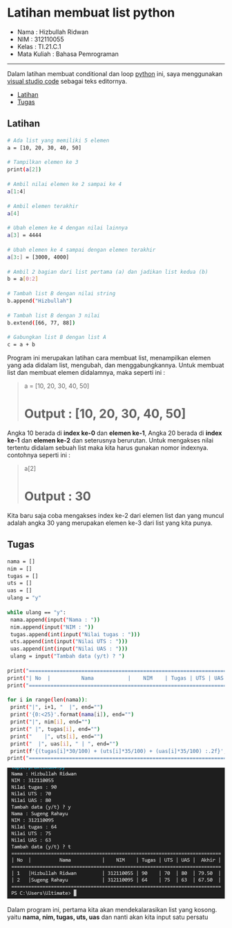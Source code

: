 # Latihan membuat list python  

* Nama          : Hizbullah Ridwan
* NIM           : 312110055
* Kelas         : TI.21.C.1
* Mata Kuliah   : Bahasa Pemrograman
----------------------------------
Dalam latihan membuat conditional dan loop [python](https://www.python.org/) ini, saya menggunakan [visual studio code](https://code.visualstudio.com/) sebagai teks editornya.     
    

* [Latihan](https://github.com/Ridwanwildan/List-Python#latihan)         
* [Tugas](https://github.com/Ridwanwildan/List-Python#tugas)      
  

## Latihan      

```bash
# Ada list yang memiliki 5 elemen
a = [10, 20, 30, 40, 50]

# Tampilkan elemen ke 3
print(a[2])

# Ambil nilai elemen ke 2 sampai ke 4
a[1:4]

# Ambil elemen terakhir
a[4]

# Ubah elemen ke 4 dengan nilai lainnya
a[3] = 4444

# Ubah elemen ke 4 sampai dengan elemen terakhir
a[3:] = [3000, 4000]

# Ambil 2 bagian dari list pertama (a) dan jadikan list kedua (b)
b = a[0:2]

# Tambah list B dengan nilai string
b.append("Hizbullah")

# Tambah list B dengan 3 nilai
b.extend([66, 77, 88])

# Gabungkan list B dengan list A
c = a + b

```    

Program ini merupakan latihan cara membuat list, menampilkan elemen yang ada didalam list, mengubah, dan menggabungkannya. Untuk membuat list dan membuat elemen didalamnya, maka seperti ini :       

> a = [10, 20, 30, 40, 50]      
> # Output : [10, 20, 30, 40, 50]       

Angka 10 berada di **index ke-0** dan **elemen ke-1**, Angka 20 berada di **index ke-1** dan **elemen ke-2** dan seterusnya berurutan. Untuk mengakses nilai tertentu didalam sebuah list maka kita harus gunakan nomor indexnya. contohnya seperti ini :         

> a[2]        
> # Output : 30     

Kita baru saja coba mengakses index ke-2 dari elemen list dan yang muncul adalah angka 30 yang merupakan elemen ke-3 dari list yang kita punya.     

## Tugas     

```bash
nama = []
nim = []
tugas = []
uts = []
uas = []
ulang = "y"

while ulang == "y":
 nama.append(input("Nama : "))
 nim.append(input("NIM : "))
 tugas.append(int(input("Nilai tugas : ")))
 uts.append(int(input("Nilai UTS : ")))
 uas.append(int(input("Nilai UAS : ")))
 ulang = input("Tambah data (y/t) ? ")

print("==========================================================================")
print("| No  |          Nama           |    NIM    | Tugas | UTS | UAS |  Akhir |")
print("==========================================================================")

for i in range(len(nama)):
 print("|", i+1, "  |", end="")
 print('{0:<25}'.format(nama[i]), end="")
 print("|", nim[i], end="")
 print(" |", tugas[i], end="")
 print("    |", uts[i], end="")
 print("  |", uas[i], " | ", end="")
 print(f'{(tugas[i]*30/100) + (uts[i]*35/100) + (uas[i]*35/100) :.2f}', " |")
print("==========================================================================")

```           
![Gambar 1](screenshot/img1.PNG)      

Dalam program ini, pertama kita akan mendekalarasikan list yang kosong. yaitu **nama, nim, tugas, uts, uas** dan nanti akan kita input satu persatu       

